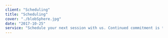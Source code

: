 ```yaml
---
client: "Scheduling"
title: "Scheduling"
cover: "./blobSphere.jpg"
date: "2017-10-25"
service: "Schedule your next session with us. Continued commitment is the key to success! And we would love to see you again!"
---
```

